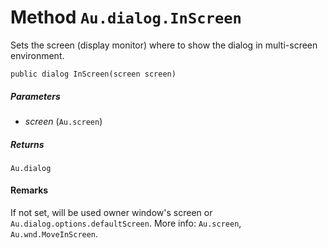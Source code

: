 # Method `Au.dialog.InScreen`

Sets the screen (display monitor) where to show the dialog in multi-screen environment.

```
public dialog InScreen(screen screen)
```

##### Parameters

- *screen*  (`Au.screen`)

##### Returns

`Au.dialog`

#### Remarks

If not set, will be used owner window's screen or `Au.dialog.options.defaultScreen`. More info: `Au.screen`, `Au.wnd.MoveInScreen`.